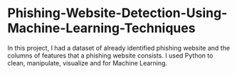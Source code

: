 # Phishing-Website-Detection-Using-Machine-Learning-Techniques
In this project, I had a dataset of already identified phishing website and the columns of features that a phishing website consists. I used Python to clean, manipulate, visualize and for Machine Learning.

